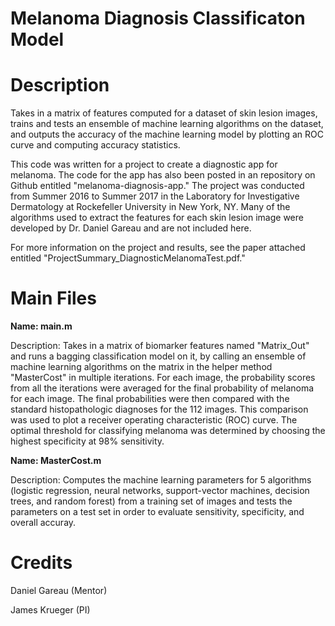 # Melanoma Diagnosis Classificaton Model

# Description

Takes in a matrix of features computed for a dataset of skin lesion images, trains and tests an ensemble of machine learning algorithms on the dataset, and outputs the accuracy of the machine learning model by plotting an ROC curve and computing accuracy statistics.

This code was written for a project to create a diagnostic app for melanoma. The code for the app has also been posted in an repository on Github entitled "melanoma-diagnosis-app." The project was conducted from Summer 2016 to Summer 2017 in the Laboratory for Investigative Dermatology at Rockefeller University in New York, NY. Many of the algorithms used to extract the features for each skin lesion image were developed by Dr. Daniel Gareau and are not included here. 

For more information on the project and results, see the paper attached entitled "ProjectSummary_DiagnosticMelanomaTest.pdf."

# Main Files

**Name: main.m**

Description: Takes in a matrix of biomarker features named "Matrix_Out" and runs a bagging classification model on it, by calling an ensemble of machine learning algorithms on the matrix in the helper method "MasterCost" in multiple iterations.  For each image, the probability scores from all the iterations were averaged for the final probability of melanoma for each image. The final probabilities were then compared with the standard histopathologic diagnoses for the 112 images. This comparison was used to plot a receiver operating characteristic (ROC) curve. The optimal threshold for classifying melanoma was determined by choosing the highest specificity at 98% sensitivity.

**Name: MasterCost.m**

Description: Computes the machine learning parameters for 5 algorithms (logistic regression, neural networks, 
support-vector machines, decision trees, and random forest) from a training set of images and tests the 
parameters on a test set in order to evaluate sensitivity, specificity, and overall accuray. 

# Credits

Daniel Gareau (Mentor)

James Krueger (PI)
